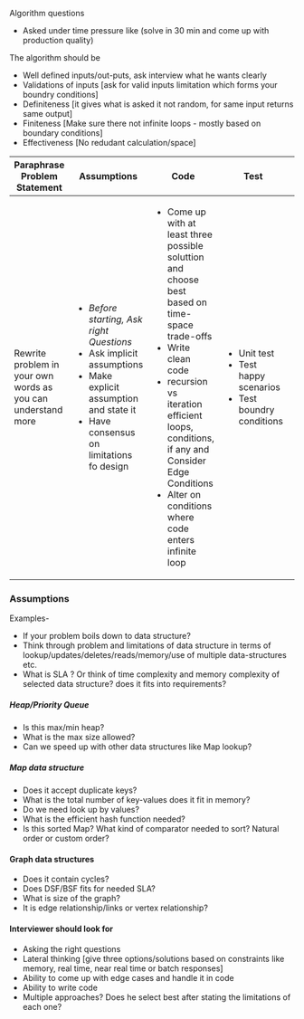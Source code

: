 
Algorithm questions 

- Asked under time pressure like (solve in 30 min and come up with production quality)

The algorithm should be 
- Well defined inputs/out-puts, ask interview what he wants clearly
- Validations of inputs [ask for valid inputs limitation which forms your boundry conditions]
- Definiteness [it gives what is asked it not random, for same input returns same output]
- Finiteness [Make sure there not infinite loops - mostly based on boundary conditions]
- Effectiveness [No redudant calculation/space]


| Paraphrase Problem Statement | Assumptions | Code | Test  | Optimize |
|------------------------------|-------------|------|-------|----------|
| Rewrite problem in your own words as you can understand more | <ul><li>*Before starting, Ask right Questions*</li><li>Ask implicit assumptions </li><li>Make explicit assumption and state it</li><li> Have consensus on limitations fo design</li></ul>|<ul><li>Come up with at least three possible soluttion and choose best based on time-space trade-offs </li><li> Write clean code</li><li>recursion vs iteration</li>efficient loops, conditions, if any and Consider Edge Conditions<li>Alter on conditions where code enters infinite loop</li></ul> |<ul><li> Unit test </li><li>Test happy scenarios</li><li>Test boundry conditions </li></ul>  | <ul><li>Always time-sapce trade-off</li><li>Choose right data-structure, use auxillary structures if needed </li> <li>Network bandwidth</li><li>Power consumption in case of mobile devices</li><li>space/memory - CPU register/Main memory/file system/network /li><li>Try to improve big O for time and space</li></ul> |





### Assumptions

Examples- 
- If your problem boils down to data structure?
- Think through problem and limitations of data structure in terms of lookup/updates/deletes/reads/memory/use of multiple data-structures etc.
- What is SLA ? Or think of time complexity and memory complexity of selected data structure? does it fits into requirements?


##### Heap/Priority Queue
- Is this max/min heap?
- What is the max size allowed?
- Can we speed up with other data structures like Map lookup?


##### Map data structure 
 - Does it accept duplicate keys?
 - What is the total number of key-values does it fit in memory?
 - Do we need look up by values?
 - What is the efficient hash function needed?
 - Is this sorted Map? What kind of comparator needed to sort? Natural order or custom order?
 
#### Graph data structures 
- Does it contain  cycles?
- Does DSF/BSF fits for needed SLA?
- What is size of the graph?
- It is edge relationship/links or vertex relationship?



#### Interviewer should look for 
- Asking the right questions 
- Lateral thinking [give three options/solutions based on constraints like memory, real time, near real time or batch responses]
- Ability to come up with edge cases and handle it in code
- Ability to write code 
- Multiple approaches? Does he select best after stating the limitations of each one? 
